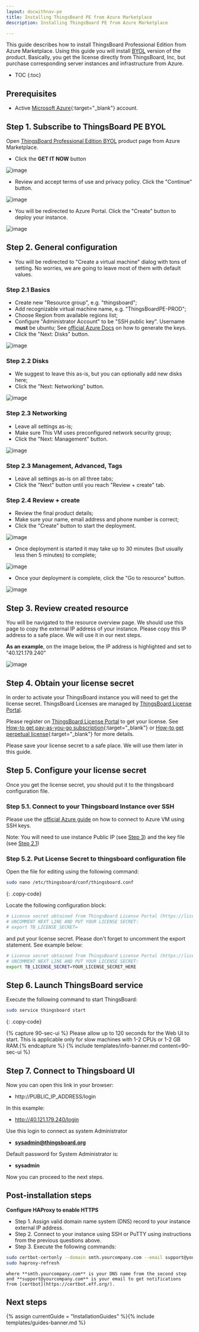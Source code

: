 ```yaml
---
layout: docwithnav-pe
title: Installing ThingsBoard PE from Azure Marketplace
description: Installing ThingsBoard PE from Azure Marketplace

---
```


This guide describes how to install ThingsBoard Professional Edition from Azure Marketplace. 
Using this guide you will install [BYOL](https://docs.microsoft.com/en-us/azure/marketplace/marketplace-faq-publisher-guide#pricing-and-payment) version of the product.
Basically, you get the license directly from ThingsBoard, Inc, but purchase corresponding server instances and infrastructure from Azure.

* TOC
{:toc}

## Prerequisites

- Active [Microsoft Azure](https://azure.microsoft.com){:target="_blank"} account.

## Step 1. Subscribe to ThingsBoard PE BYOL

Open [ThingsBoard Professional Edition BYOL](https://azuremarketplace.microsoft.com/en-us/marketplace/apps/things-board.tb-pe-byol) product page from Azure Marketplace.

- Click the **GET IT NOW** button

![image](https://img.thingsboard.io/user-guide/install/azure-marketplace/get-it-now.png)

- Review and accept terms of use and privacy policy. Click the "Continue" button.

![image](https://img.thingsboard.io/user-guide/install/azure-marketplace/continue.png)

- You will be redirected to Azure Portal. Click the "Create" button to deploy your instance.

![image](https://img.thingsboard.io/user-guide/install/azure-marketplace/create.png)

## Step 2. General configuration

- You will be redirected to "Create a virtual machine" dialog with tons of setting. 
No worries, we are going to leave most of them with default values.

### Step 2.1 Basics 

- Create new "Resource group", e.g. "thingsboard";
- Add recognizable virtual machine name, e.g. "ThingsBoardPE-PROD";
- Choose Region from available regions list;
- Configure "Administrator Account" to be "SSH public key". Username **must** be ubuntu; See [official Azure Docs](https://docs.microsoft.com/en-us/azure/virtual-machines/linux/ssh-from-windows) on how to generate the keys.
- Click the "Next: Disks" button. 
 
![image](https://img.thingsboard.io/user-guide/install/azure-marketplace/config-basics.png)

### Step 2.2 Disks

- We suggest to leave this as-is, but you can optionally add new disks here;
- Click the "Next: Networking" button.

![image](https://img.thingsboard.io/user-guide/install/azure-marketplace/config-disks.png)

### Step 2.3 Networking

- Leave all settings as-is; 
- Make sure This VM uses preconfigured network security group;
- Click the "Next: Management" button.

![image](https://img.thingsboard.io/user-guide/install/azure-marketplace/config-networking.png)

### Step 2.3 Management, Advanced, Tags

- Leave all settings as-is on all three tabs;
- Click the "Next" button until you reach "Review + create" tab.
 
### Step 2.4 Review + create

- Review the final product details;
- Make sure your name, email address and phone number is correct;
- Click the "Create" button to start the deployment.

![image](https://img.thingsboard.io/user-guide/install/azure-marketplace/config-review.png)

- Once deployment is started it may take up to 30 minutes (but usually less then 5 minutes) to complete;

![image](https://img.thingsboard.io/user-guide/install/azure-marketplace/launch-progress.png)

- Once your deployment is complete, click the "Go to resource" button.

![image](https://img.thingsboard.io/user-guide/install/azure-marketplace/launch-completed.png)

## Step 3. Review created resource

You will be navigated to the resource overview page. 
We should use this page to copy the external IP address of your instance. 
Please copy this IP address to a safe place. 
We will use it in our next steps. 

**As an example**, on the image below, the IP address is highlighted and set to "40.121.179.240" 

![image](https://img.thingsboard.io/user-guide/install/azure-marketplace/resource-overview.png)

## Step 4. Obtain your license secret

In order to activate your ThingsBoard instance you will need to get the license secret. 
ThingsBoard Licenses are managed by [ThingsBoard License Portal](https://license.thingsboard.io/signup).   

Please register on [ThingsBoard License Portal](https://license.thingsboard.io/signup) to get your license. 
See [How-to get pay-as-you-go subscription](https://www.youtube.com/watch?v=dK-QDFGxWek){:target="_blank"} or [How-to get perpetual license](https://www.youtube.com/watch?v=GPe0lHolWek){:target="_blank"} for more details.
 
Please save your license secret to a safe place. We will use them later in this guide.

## Step 5. Configure your license secret

Once you get the license secret, you should put it to the thingsboard configuration file. 

### Step 5.1. Connect to your Thingsboard Instance over SSH

Please use the [official Azure guide](https://docs.microsoft.com/en-us/azure/virtual-machines/linux/ssh-from-windows) on how to connect to Azure VM using SSH keys. 

Note: You will need to use instance Public IP (see [Step 3](/docs/user-guide/install/pe/cluster/azure-from-markeplace/#step-3-review-created-resource)) and the key file (see [Step 2.1](/docs/user-guide/install/pe/cluster/azure-from-markeplace/#step-21-basics))

### Step 5.2. Put License Secret to thingsboard configuration file

Open the file for editing using the following command:

```bash 
sudo nano /etc/thingsboard/conf/thingsboard.conf
``` 
{: .copy-code}

Locate the following configuration block:

```bash
# License secret obtained from ThingsBoard License Portal (https://license.thingsboard.io)
# UNCOMMENT NEXT LINE AND PUT YOUR LICENSE SECRET:
# export TB_LICENSE_SECRET=
```

and put your license secret. Please don't forget to uncomment the export statement. See example below: 

```bash
# License secret obtained from ThingsBoard License Portal (https://license.thingsboard.io)
# UNCOMMENT NEXT LINE AND PUT YOUR LICENSE SECRET:
export TB_LICENSE_SECRET=YOUR_LICENSE_SECRET_HERE
```

## Step 6. Launch ThingsBoard service

Execute the following command to start ThingsBoard:

```bash
sudo service thingsboard start
```
{: .copy-code}

{% capture 90-sec-ui %}
Please allow up to 120 seconds for the Web UI to start. This is applicable only for slow machines with 1-2 CPUs or 1-2 GB RAM.{% endcapture %}
{% include templates/info-banner.md content=90-sec-ui %}

## Step 7. Connect to Thingsboard UI

Now you can open this link in your browser:

- http://PUBLIC_IP_ADDRESS/login

In this example:

- http://40.121.179.240/login

Use this login to connect as system Administrator 

- **sysadmin@thingsboard.org**

Default password for System Administrator is: 

-  **sysadmin**

Now you can proceed to the next steps.

## Post-installation steps

**Configure HAProxy to enable HTTPS**

 * Step 1. Assign valid domain name system (DNS) record to your instance external IP address.
 * Step 2. Connect to your instance using SSH or PuTTY using instructions from the previous questions above.
 * Step 3. Execute the following commands:
 ```bash
 sudo certbot-certonly --domain smth.yourcompany.com --email support@yourcompany.com
 sudo haproxy-refresh
 ```
    where **smth.yourcompany.com** is your DNS name from the second step
    and **support@yourcompany.com** is your email to get notifications from [certbot](https://certbot.eff.org/).

## Next steps

{% assign currentGuide = "InstallationGuides" %}{% include templates/guides-banner.md %}
